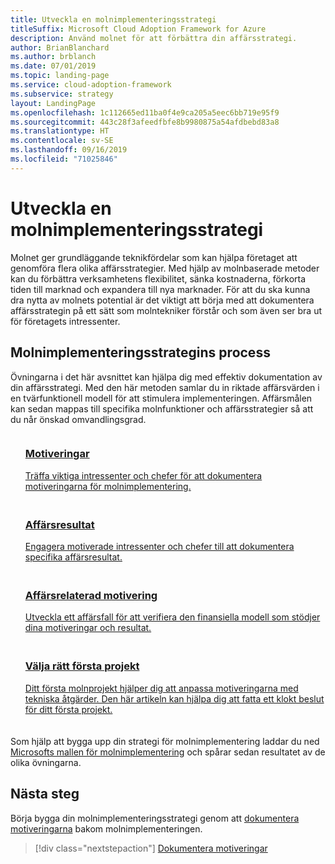 ```yaml
---
title: Utveckla en molnimplementeringsstrategi
titleSuffix: Microsoft Cloud Adoption Framework for Azure
description: Använd molnet för att förbättra din affärsstrategi.
author: BrianBlanchard
ms.author: brblanch
ms.date: 07/01/2019
ms.topic: landing-page
ms.service: cloud-adoption-framework
ms.subservice: strategy
layout: LandingPage
ms.openlocfilehash: 1c112665ed11ba0f4e9ca205a5eec6bb719e95f9
ms.sourcegitcommit: 443c28f3afeedfbfe8b9980875a54afdbebd83a8
ms.translationtype: HT
ms.contentlocale: sv-SE
ms.lasthandoff: 09/16/2019
ms.locfileid: "71025846"
---
```

<!-- markdownlint-disable MD026 -->

# <a name="develop-a-cloud-adoption-strategy"></a>Utveckla en molnimplementeringsstrategi

Molnet ger grundläggande teknikfördelar som kan hjälpa företaget att genomföra flera olika affärsstrategier. Med hjälp av molnbaserade metoder kan du förbättra verksamhetens flexibilitet, sänka kostnaderna, förkorta tiden till marknad och expandera till nya marknader. För att du ska kunna dra nytta av molnets potential är det viktigt att börja med att dokumentera affärsstrategin på ett sätt som molntekniker förstår och som även ser bra ut för företagets intressenter.

## <a name="cloud-adoption-strategy-process"></a>Molnimplementeringsstrategins process

Övningarna i det här avsnittet kan hjälpa dig med effektiv dokumentation av din affärsstrategi. Med den här metoden samlar du in riktade affärsvärden i en tvärfunktionell modell för att stimulera implementeringen. Affärsmålen kan sedan mappas till specifika molnfunktioner och affärsstrategier så att du når önskad omvandlingsgrad.

<!--markdownlint-disable MD033 -->

<ul class="panelContent cardsF">
    <li style="display: flex; flex-direction: column;">
        <a href="./motivations.md">
            <div class="cardSize">
                <div class="cardPadding" style="padding-bottom:10px;">
                    <div class="card" style="padding-bottom:10px;">
                        <div class="cardImageOuter">
                            <div class="cardImage">
                                <img alt="" src="../_images/icons/1.png" data-linktype="external">
                            </div>
                        </div>
                        <div class="cardText" style="padding-left:0px;">
                            <h3>Motiveringar</h3>
Träffa viktiga intressenter och chefer för att dokumentera motiveringarna för molnimplementering.
                        </div>
                    </div>
                </div>
            </div>
        </a>
    </li>
    <li style="display: flex; flex-direction: column;">
        <a href="./business-outcomes/index.md">
            <div class="cardSize">
                <div class="cardPadding" style="padding-bottom:10px;">
                    <div class="card" style="padding-bottom:10px;">
                        <div class="cardImageOuter">
                            <div class="cardImage">
                                <img alt="" src="../_images/icons/2.png" data-linktype="external">
                            </div>
                        </div>
                        <div class="cardText" style="padding-left:0px;">
                            <h3>Affärsresultat</h3>
Engagera motiverade intressenter och chefer till att dokumentera specifika affärsresultat.
                        </div>
                    </div>
                </div>
            </div>
        </a>
    </li>
    <li style="display: flex; flex-direction: column;">
        <a href="./cloud-migration-business-case.md">
            <div class="cardSize">
                <div class="cardPadding" style="padding-bottom:10px;">
                    <div class="card" style="padding-bottom:10px;">
                        <div class="cardImageOuter">
                            <div class="cardImage">
                                <img alt="" src="../_images/icons/3.png" data-linktype="external">
                            </div>
                        </div>
                        <div class="cardText" style="padding-left:0px;">
                            <h3>Affärsrelaterad motivering</h3>
Utveckla ett affärsfall för att verifiera den finansiella modell som stödjer dina motiveringar och resultat.
                        </div>
                    </div>
                </div>
            </div>
        </a>
    </li>
    <li style="display: flex; flex-direction: column;">
        <a href="./first-adoption-project.md">
            <div class="cardSize">
                <div class="cardPadding" style="padding-bottom:10px;">
                    <div class="card" style="padding-bottom:10px;">
                        <div class="cardImageOuter">
                            <div class="cardImage">
                                <img alt="" src="../_images/icons/4.png" data-linktype="external">
                            </div>
                        </div>
                        <div class="cardText" style="padding-left:0px;">
                            <h3>Välja rätt första projekt</h3>
Ditt första molnprojekt hjälper dig att anpassa motiveringarna med tekniska åtgärder. Den här artikeln kan hjälpa dig att fatta ett klokt beslut för ditt första projekt.
                        </div>
                    </div>
                </div>
            </div>
        </a>
    </li>
</ul>

Som hjälp att bygga upp din strategi för molnimplementering laddar du ned [Microsofts mallen för molnimplementering](https://archcenter.blob.core.windows.net/cdn/fusion/readiness/Microsoft-Cloud-Adoption-Framework-Strategy-and-Plan-Template.docx) och spårar sedan resultatet av de olika övningarna.

## <a name="next-steps"></a>Nästa steg

Börja bygga din molnimplementeringsstrategi genom att [dokumentera motiveringarna](./motivations.md) bakom molnimplementeringen.

> [!div class="nextstepaction"]
> [Dokumentera motiveringar](./motivations.md)
